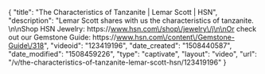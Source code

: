 {
    "title": "The Characteristics of Tanzanite | Lemar Scott | HSN",
    "description": "Lemar Scott shares with us the characteristics of tanzanite. \n\nShop HSN Jewelry: https:\/\/www.hsn.com\/shop\/jewelry\/j\n\nOr check out our Gemstone Guide: https:\/\/www.hsn.com\/content\/Gemstone-Guide\/318",
    "videoid": "123419196",
    "date_created": "1508440587",
    "date_modified": "1508459226",
    "type": "captivate",
    "layout": "video",
    "url": "\/v\/the-characteristics-of-tanzanite-lemar-scott-hsn\/123419196"
}